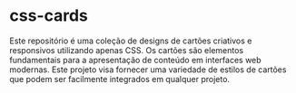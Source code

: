 # css-cards
Este repositório é uma coleção de designs de cartões criativos e responsivos utilizando apenas CSS. Os cartões são elementos fundamentais para a apresentação de conteúdo em interfaces web modernas. Este projeto visa fornecer uma variedade de estilos de cartões que podem ser facilmente integrados em qualquer projeto.
